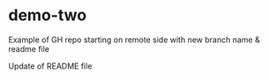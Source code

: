 # demo-two
Example of GH repo starting on remote side with new branch name &amp; readme file 

Update of README file